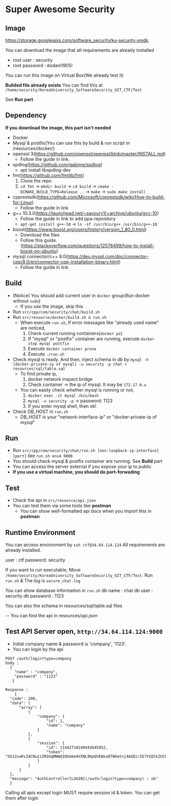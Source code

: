 # Super Awesome Security

## Image
https://storage.googleapis.com/software_security/ku-security.vmdk. 


You can download the image that all requirements are already installed

- root user : security
- root password : dodam1905!

You can run this image on Virtual Box(We already test it)

**Builded file already exists**
You can find this at `/home/security/KoreaUniversity_SoftwareSecurity_GIT_CTF/Test`


See **Run part**

## Dependency
**If you download the image, this part isn't needed**
- Docker
- Mysql & postfix(You can use this by build & run script in /resources/docker/)
- openssl 3(https://github.com/openssl/openssl/blob/master/INSTALL.md)
  - Follow the guide in link.
- spdlog(https://github.com/gabime/spdlog)
  - apt install libspdlog-dev
- fmt(https://github.com/fmtlib/fmt)
  1. Clone the repo
  2. `cd fmt` -> `mkdir build` -> `cd build` -> `cmake -DCMAKE_BUILD_TYPE=Release ..` -> `make` -> `sudo make install` 
- cpprestsdk(https://github.com/Microsoft/cpprestsdk/wiki/How-to-build-for-Linux)
  - Follow the guide in link
- g++ 10.3.0(https://launchpad.net/~savoury1/+archive/ubuntu/gcc-10)
  - Follow the guide in link to add ppa-repository
  - `apt-get install g++-10` -> `ln -sf /usr/bin/g++ /usr/bin/g++-10`
- boost(https://www.boost.org/users/history/version_1_80_0.html)
  - Download the files
  - Follow this guide. (https://stackoverflow.com/questions/12578499/how-to-install-boost-on-ubuntu)
- mysql connector/c++ 8.0(https://dev.mysql.com/doc/connector-cpp/8.0/en/connector-cpp-installation-binary.html)
  - Follow the guide in link

## Build
- (Notice) You should add current user in `docker` group(Run docker without `sudo`)
  - If you use the image, skip this
- Run `src/cpp/com/security/chat/build.sh`
- Run `src/resource/docker/build.sh & run.sh`
  - When execute `run.sh`, If error messages like "already used name" are noticed,
    1. Check current running containers(`docker ps`)
    2. If "mysql" or "postfix" container are running, execute `docker stop mysql postfix`
    3. Execute `docker container prune`
    4. Execute `./run.sh`
- Check mysql is ready. And then, inject schema in db by `mysql -h [docker-private-ip of mysql] -u security -p chat < resources/sql/table.sql`
  - To find private ip, 
    1. docker network inspect bridge
    2. Check container -> the ip of mysql. It may be `172.17.0.x`
  - You can easily check whether mysql is running or not,
    1. `docker exec -it mysql /bin/bash`
    2. `mysql -u security -p` -> password: 1123
    3. If you enter mysql shell, then ok!
- Check DB_HOST in `run.sh`
  - DB_HOST is your "network-interface-ip" or "docker-private-ip of mysql"

## Run
- Run `src/cpp/com/security/chat/run.sh [non-loopback-ip-interface] [port]` like `run.sh ens4 9000`
- You should check mysql & postfix container are running. See **Build** part
- You can access the server external if you expose your ip to public
- **If you use a virtual machine, you should do port-forwading**

## Test
- Check the api in `src/resource/api.json`
- You can test them via some tools like **postman**
  - You can show well-formatted api docs when you import this in **postman**


## Runtime Environment
You can access environment by `ssh ctf@34.64.114.124`
All requirements are already installed.

user : ctf
password: security

If you want to run executable, Move `/home/security/KoreaUniversity_SoftwareSecurity_GIT_CTF/Test`.
Run `run.sh` & The log is `secure_chat.log`

You can show database information in `run.sh`
db name : chat
db user : security
db password : 1123

You can also the schema in resources/sql/table.sql files

-- You can find the api in resources/api.json

## Test API Server open, `http://34.64.114.124:9000`
  - Initial company name & password is 'company', '1123'.
  - You can login by the api
  ```
  POST /auth/login?type=company
  body : 
    {
      "name" : "company",
      "password" : "1123"
     }
     
  Response :
      {
    "code": 200,
    "data": {
        "array": [
            {
                "company": {
                    "id": 1,
                    "name": "company"
                }
            },
            {
                "session": {
                    "id": 11442710240445645052,
                    "token": "GU12vwRsZ4CNuziSM2GqMWWd2QGmkm4VXNL9HpQVEWxo8T0Hatnj4AGDirIE7VSQtkZUC8gTDe3E6L7eQCpzROV5TWskm6nUwbxO50MEZsn8VOhKOjwdwxSImlQZiZF7jj8OXXmCtp768cGPbG3gDy1DxVFtGs16r6Muqf7kPd4hOML5j1QX02GJ9KkuALNTICydB8kLNUgYAgfJlFjsKj8gXuVeO1sDRzXbIfw4wGr3F80ebWJKUTZXsg1dKMPV"
                }
            }
        ]
    },
    "message": "AuthController[LOGIN](/auth/login?type=company) : ok"
    }
  ```
  Calling all apis except login MUST require session id & token. You can get them after login
  
  
